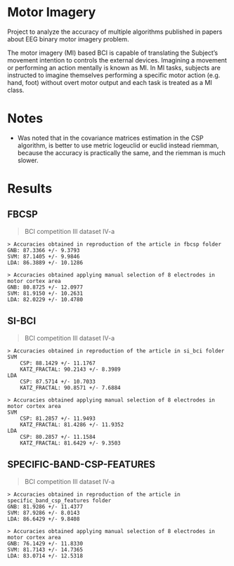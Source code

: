 # Motor Imagery
Project to analyze the accuracy of multiple algorithms published in papers about EEG binary motor imagery problem.

The motor imagery (MI) based BCI is capable of translating the Subject’s movement intention 
to controls the external devices. Imagining a movement or performing an action mentally is
known as MI. In MI tasks, subjects are instructed to imagine themselves performing a specific
motor action (e.g. hand, foot) without overt motor output and each task is treated as a MI class.

# Notes
* Was noted that in the covariance matrices estimation in the CSP algorithm, is better to use metric 
logeuclid or euclid instead riemman, because the accuracy is practically the same, and the riemman is much slower.

# Results

## FBCSP
> BCI competition III dataset IV-a

    > Accuracies obtained in reproduction of the article in fbcsp folder
    GNB: 87.3366 +/- 9.3793
    SVM: 87.1405 +/- 9.9846
    LDA: 86.3889 +/- 10.1286

    > Accuracies obtained applying manual selection of 8 electrodes in motor cortex area
    GNB: 80.8725 +/- 12.0977
    SVM: 81.9150 +/- 10.2631
    LDA: 82.0229 +/- 10.4780

## SI-BCI
> BCI competition III dataset IV-a

    > Accuracies obtained in reproduction of the article in si_bci folder
    SVM
        CSP: 88.1429 +/- 11.1767
        KATZ_FRACTAL: 90.2143 +/- 8.3989
    LDA
        CSP: 87.5714 +/- 10.7033
        KATZ_FRACTAL: 90.8571 +/- 7.6884

    > Accuracies obtained applying manual selection of 8 electrodes in motor cortex area
    SVM
        CSP: 81.2857 +/- 11.9493
        KATZ_FRACTAL: 81.4286 +/- 11.9352
    LDA
        CSP: 80.2857 +/- 11.1584
        KATZ_FRACTAL: 81.6429 +/- 9.3503
        
## SPECIFIC-BAND-CSP-FEATURES
> BCI competition III dataset IV-a

    > Accuracies obtained in reproduction of the article in specific_band_csp_features folder
    GNB: 81.9286 +/- 11.4377
    SVM: 87.9286 +/- 8.0143
    LDA: 86.6429 +/- 9.8408

    > Accuracies obtained applying manual selection of 8 electrodes in motor cortex area
    GNB: 76.1429 +/- 11.8330
    SVM: 81.7143 +/- 14.7365
    LDA: 83.0714 +/- 12.5318
